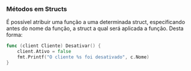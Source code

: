### Métodos em Structs

É possível atribuir uma função a uma determinada struct, especificando antes do nome da função, a struct a qual será
aplicada a função. Desta forma:

```GO
func (client Cliente) Desativar() {
	client.Ativo = false
	fmt.Printf("O cliente %s foi desativado", c.Nome)
}
```